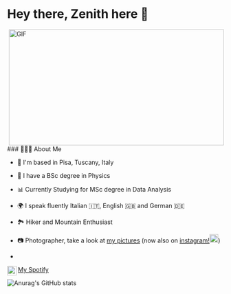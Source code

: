 # Hey there, Zenith here 🌊

<!--- [![Top Langs](https://github-readme-stats.vercel.app/api/top-langs/?username=zenith378&layout=compact)](https://github.com/anuraghazra/github-readme-stats) --->
  <img align="right" alt="GIF" src="https://github.com/abhisheknaiidu/abhisheknaiidu/blob/master/code.gif?raw=true" width="500" height="270" />
### 👨🏻‍💻 About Me

-  📌 I'm based in Pisa, Tuscany, Italy
-  🔭 I have a BSc degree in Physics
-  📊 Currently Studying for MSc degree in Data Analysis

-  🌍 I speak fluently Italian 🇮🇹, English 🇬🇧 and German 🇩🇪
-  🏞️ Hiker and Mountain Enthusiast
-  📷 Photographer, take a look at [my pictures](https://www.juzaphoto.com/me.php?l=it&p=203121) (now also on <a href="https://www.instagram.com/zwangzug_/" target="_blank">instagram!<img src="https://upload.wikimedia.org/wikipedia/commons/thumb/e/e7/Instagram_logo_2016.svg/1024px-Instagram_logo_2016.svg.png" width="20"/></a>)
-  
<a href="https://open.spotify.com/user/1183626013?si=3cd5c3dd16744786" target="_blank">My Spotify
  <img align="left" alt="Zenith's Spotify" width="22px" src="https://raw.githubusercontent.com/peterthehan/peterthehan/master/assets/spotify.svg" />
</a>


![Anurag's GitHub stats](https://github-readme-stats.vercel.app/api?username=zenith378&show_icons=true&theme=vue)
